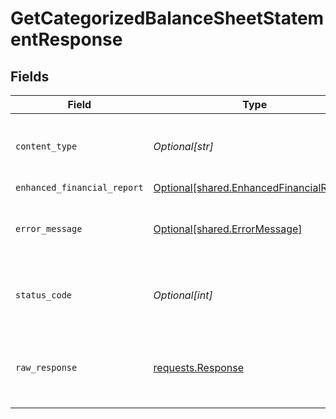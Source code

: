 # GetCategorizedBalanceSheetStatementResponse


## Fields

| Field                                                                                          | Type                                                                                           | Required                                                                                       | Description                                                                                    |
| ---------------------------------------------------------------------------------------------- | ---------------------------------------------------------------------------------------------- | ---------------------------------------------------------------------------------------------- | ---------------------------------------------------------------------------------------------- |
| `content_type`                                                                                 | *Optional[str]*                                                                                | :heavy_check_mark:                                                                             | HTTP response content type for this operation                                                  |
| `enhanced_financial_report`                                                                    | [Optional[shared.EnhancedFinancialReport]](undefined/models/shared/enhancedfinancialreport.md) | :heavy_minus_sign:                                                                             | OK                                                                                             |
| `error_message`                                                                                | [Optional[shared.ErrorMessage]](undefined/models/shared/errormessage.md)                       | :heavy_minus_sign:                                                                             | Your API request was not properly authorized.                                                  |
| `status_code`                                                                                  | *Optional[int]*                                                                                | :heavy_check_mark:                                                                             | HTTP response status code for this operation                                                   |
| `raw_response`                                                                                 | [requests.Response](https://requests.readthedocs.io/en/latest/api/#requests.Response)          | :heavy_minus_sign:                                                                             | Raw HTTP response; suitable for custom response parsing                                        |
